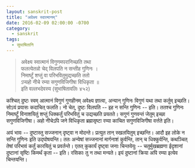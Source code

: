 ```yaml
---
layout: sanskrit-post
title: "अवेक्ष्य स्वात्मानम्"
date: 2016-02-09 02:00:00 -0700
category:
  - sanskrit
tags:
  - सुभाषितानि
---
```


> अवेक्ष्य स्वात्मानं विगुणमपरानिच्छति तथा  
> फलत्येतन्नो चेद् विलपति न सन्तीह गुणिनः ।  
> निमार्ष्टुं शप्तुं वा परिभवितुमुद्यच्छति ततो  
> ऽप्यहो नीचे रम्या सगुणविजिगीषा विधिकृता ॥  
> इति वल्लभदेवस्य (सुभाषितावलिः ४५२)

कश्चित् दुष्टः स्वम् आत्मानं विगुणं गुणहीनम् अवेक्ष्य ज्ञात्वा,
अन्यान् गुणिनः विगुणं यथा तथा कर्तुम् इच्छति। सोऽयं प्रयासः कदाचित् फलति।
नो चेत्, दुष्टः विलपति -- इह न सन्ति गुणिनः -- इति।
ततश्च गुणिनः निमार्ष्टुं विनाशयितुं शप्तुं धिक्कर्तुं परिभवितुं च उद्यच्छति प्रयतते।
सगुणं गुणवन्तं जेतुम् इच्छा सगुणविजिगीषा।
अहो नीचेऽपि जने विधिकृता ब्रह्मसृष्टा रम्या काचित सगुणविजिगीषा वर्त्तते इति।

अयं भावः -- दुष्टास्तु सज्जनान् दृष्ट्वा न मोदन्ते। प्रत्युत तान् स्खलयितुम् इच्छन्ति।
आदौ इह लोके न सन्ति गुणिनः इति उद्घोषयन्ति। ततः अन्येषां सज्जनानां मार्गनाशं
कुर्वन्ति, तान् च धिक्कुर्वन्ति, कथञ्चित् तेषां परिभावं कर्तुं कारयितुं च प्रवर्तन्ते।
एतत् कुकार्यं दृष्ट्वा जनाः चिन्तयेयुः -- चतुर्मुखब्रह्मणा ईदृशानां दुष्टानां सृष्टिः किमर्थं कृता
-- इति। रसिकाः तु न तथा मन्यते। इयं दुष्टानां क्रिया अपि रम्या इत्येव चिन्तयन्ति। 
